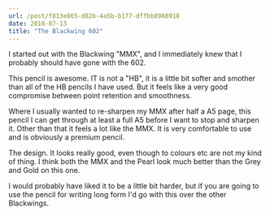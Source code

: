 ```yaml
---
url: /post/f813e865-d82b-4a5b-b177-dffbb8988918
date: 2018-07-13
title: "The Blackwing 602"
---
```


I started out with the Blackwing "MMX", and I immediately knew that I probably should have gone with the 602. 

This pencil is awesome. IT is not a  "HB", it is a little bit softer and smother than all of the HB pencils I have used. But it feels like a very good compromise between point retention and smoothness.

Where I usually wanted to re-sharpen my MMX after half a A5 page, this pencil I can get through at least a full A5 before I want to stop and sharpen it. Other than that it feels a lot like the MMX. It is very comfortable to use and is obviously a premium pencil. 

The design. It looks really good, even though to colours etc are not my kind of thing. I think both the MMX and the Pearl look much better than the Grey and Gold on this one. 

I would probably have liked it to be a little bit harder, but if you are going to use the pencil for writing long form I'd go with this over the other Blackwings. 